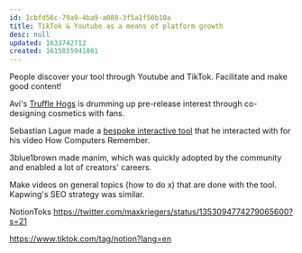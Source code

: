 ```yaml
---
id: 1cbfd56c-79a9-4ba9-a088-3f5a1f56b10a
title: TikTok & Youtube as a means of platform growth
desc: null
updated: 1633742712
created: 1615855941801
---
```


People discover your tool through Youtube and TikTok. Facilitate and make good content!

Avi's [Truffle Hogs](https://www.tiktok.com/@trufflehogs) is drumming up pre-release interest through co-designing cosmetics with fans.

Sebastian Lague made a [bespoke interactive tool](https://sebastian.itch.io/digital-logic-sim) that he interacted with for his video How Computers Remember.

3blue1brown made manim, which was quickly adopted by the community and enabled a lot of creators' careers.

Make videos on general topics (how to do x) that are done with the tool. Kapwing's SEO strategy was similar.

NotionToks https://twitter.com/maxkriegers/status/1353094774279065600?s=21

https://www.tiktok.com/tag/notion?lang=en
